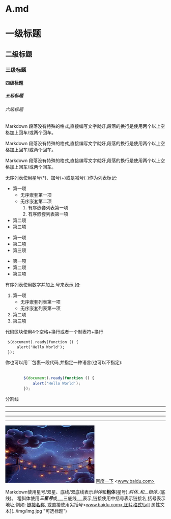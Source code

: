 # A.md

# 一级标题
## 二级标题
### 三级标题
#### 四级标题
##### 五级标题
###### 六级标题


Markdown 段落没有特殊的格式,直接编写文字就好,段落的换行是使用两个以上空格加上回车/或两个回车。

Markdown 段落没有特殊的格式,直接编写文字就好,段落的换行是使用两个以上空格加上回车/或两个回车。


Markdown 段落没有特殊的格式,直接编写文字就好,段落的换行是使用两个以上空格加上回车/或两个回车。


无序列表使用星号(*)、加号(+)或是减号(-)作为列表标记:
* 第一项
    * 无序嵌套第一项
    * 无序嵌套第二项
        1. 有序嵌套列表第一项
        2. 有序嵌套列表第一项
* 第二项
* 第三项


+ 第一项
+ 第二项
+ 第三项


- 第一项
- 第二项
- 第三项


有序列表使用数字并加上.号来表示,如:
1. 第一项
    - 无序嵌套列表第一项
    - 无序嵌套列表第一项
2. 第二项
3. 第三项


代码区块使用4个空格+换行或者一个制表符+换行

    
     $(document).ready(function () {
         alert('Hello World');
     });
        


你也可以用```包裹一段代码,并指定一种语言(也可以不指定):
```javascript

        $(document).ready(function () {
            alert('Hello World');
        });

```


分割线    
* * *
*****
- - -
- - - -------
 
![alt 属性文本](../img/img.jpg "可选标题") 
[百度一下](www.baid.com) 
<www.baidu.com>
 
Markdown使用星号/双星、底线/双底线表示*斜体*和**粗体**(星号),_斜体_和__粗体__(底线)。
粗斜体使用***三星号***或___三底线___表示,链接使用中括号表示链接名,括号表示地址,例如: [链接名称](www.baidu.com),
或直接使用尖括号<www.baidu.com>,图片格式![alt 属性文本](../img/img.jpg "可选标题")

